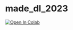 # made_dl_2023

[![Open In Colab](https://colab.research.google.com/assets/colab-badge.svg)](https://colab.research.google.com/drive/1IvJiMYUx1iVvZoixqWsNI3pI0VCjIF1Z?usp=sharing)

